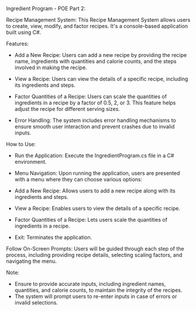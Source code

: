 Ingredient Program - POE Part 2:

Recipe Management System:
This Recipe Management System allows users to create, view, modify, and factor recipes. It's a console-based application built using C#.

Features:
- Add a New Recipe: Users can add a new recipe by providing the recipe name, ingredients with quantities and calorie counts, and the steps involved in making the recipe.

- View a Recipe: Users can view the details of a specific recipe, including its ingredients and steps.

- Factor Quantities of a Recipe: Users can scale the quantities of ingredients in a recipe by a factor of 0.5, 2, or 3. This feature helps adjust the recipe for different serving sizes.

- Error Handling: The system includes error handling mechanisms to ensure smooth user interaction and prevent crashes due to invalid inputs.

How to Use:
- Run the Application: Execute the IngredientProgram.cs file in a C# environment.

- Menu Navigation: Upon running the application, users are presented with a menu where they can choose various options:

- Add a New Recipe: Allows users to add a new recipe along with its ingredients and steps.

- View a Recipe: Enables users to view the details of a specific recipe.

- Factor Quantities of a Recipe: Lets users scale the quantities of ingredients in a recipe.

- Exit: Terminates the application.

Follow On-Screen Prompts: Users will be guided through each step of the process, including providing recipe details, selecting scaling factors, and navigating the menu.

Note:
- Ensure to provide accurate inputs, including ingredient names, quantities, and calorie counts, to maintain the integrity of the recipes.
- The system will prompt users to re-enter inputs in case of errors or invalid selections.
